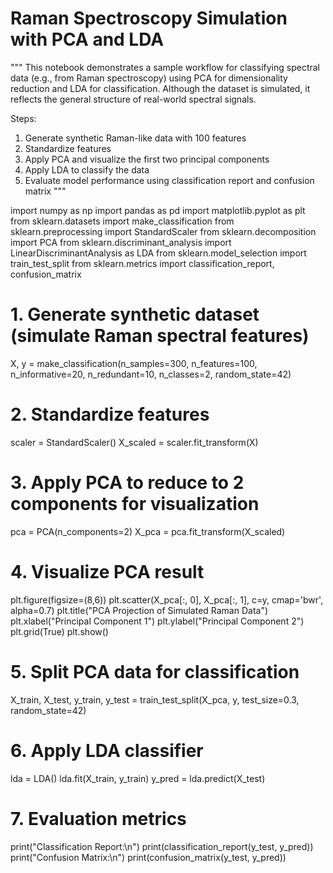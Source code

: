 # Raman Spectroscopy Simulation with PCA and LDA

"""
This notebook demonstrates a sample workflow for classifying spectral data (e.g., from Raman spectroscopy) using PCA for dimensionality reduction and LDA for classification.
Although the dataset is simulated, it reflects the general structure of real-world spectral signals.

Steps:
1. Generate synthetic Raman-like data with 100 features
2. Standardize features
3. Apply PCA and visualize the first two principal components
4. Apply LDA to classify the data
5. Evaluate model performance using classification report and confusion matrix
"""

import numpy as np
import pandas as pd
import matplotlib.pyplot as plt
from sklearn.datasets import make_classification
from sklearn.preprocessing import StandardScaler
from sklearn.decomposition import PCA
from sklearn.discriminant_analysis import LinearDiscriminantAnalysis as LDA
from sklearn.model_selection import train_test_split
from sklearn.metrics import classification_report, confusion_matrix

# 1. Generate synthetic dataset (simulate Raman spectral features)
X, y = make_classification(n_samples=300, n_features=100, n_informative=20, 
                           n_redundant=10, n_classes=2, random_state=42)

# 2. Standardize features
scaler = StandardScaler()
X_scaled = scaler.fit_transform(X)

# 3. Apply PCA to reduce to 2 components for visualization
pca = PCA(n_components=2)
X_pca = pca.fit_transform(X_scaled)

# 4. Visualize PCA result
plt.figure(figsize=(8,6))
plt.scatter(X_pca[:, 0], X_pca[:, 1], c=y, cmap='bwr', alpha=0.7)
plt.title("PCA Projection of Simulated Raman Data")
plt.xlabel("Principal Component 1")
plt.ylabel("Principal Component 2")
plt.grid(True)
plt.show()

# 5. Split PCA data for classification
X_train, X_test, y_train, y_test = train_test_split(X_pca, y, test_size=0.3, random_state=42)

# 6. Apply LDA classifier
lda = LDA()
lda.fit(X_train, y_train)
y_pred = lda.predict(X_test)

# 7. Evaluation metrics
print("Classification Report:\n")
print(classification_report(y_test, y_pred))
print("Confusion Matrix:\n")
print(confusion_matrix(y_test, y_pred))

